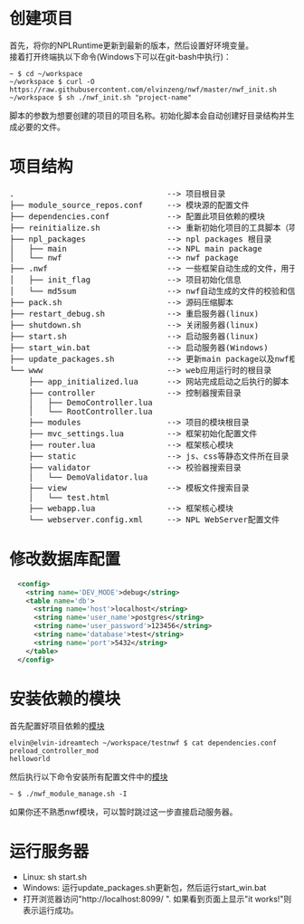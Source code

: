 # 创建项目
首先，将你的NPLRuntime更新到最新的版本，然后设置好环境变量。  
接着打开终端执以下命令(Windows下可以在git-bash中执行)：
```shell
~ $ cd ~/workspace
~/workspace $ curl -O https://raw.githubusercontent.com/elvinzeng/nwf/master/nwf_init.sh
~/workspace $ sh ./nwf_init.sh "project-name"  
```

脚本的参数为想要创建的项目的项目名称。初始化脚本会自动创建好目录结构并生成必要的文件。
# 项目结构
<pre>
.                                --> 项目根目录
├── module_source_repos.conf     --> 模块源的配置文件
├── dependencies.conf            --> 配置此项目依赖的模块
├── reinitialize.sh              --> 重新初始化项目的工具脚本（项目小组其他成员clone了项目之后可以运行这个脚本初始化所有git子模块）
├── npl_packages                 --> npl packages 根目录
│   ├── main                     --> NPL main package
│   └── nwf                      --> nwf package
├── .nwf                         --> 一些框架自动生成的文件，用于保存框架的内部数据。
│   ├── init_flag                --> 项目初始化信息
│   └── md5sum                   --> nwf自动生成的文件的校验和信息
├── pack.sh                      --> 源码压缩脚本
├── restart_debug.sh             --> 重启服务器(linux)
├── shutdown.sh                  --> 关闭服务器(linux)
├── start.sh                     --> 启动服务器(linux)
├── start_win.bat                --> 启动服务器(Windows)
├── update_packages.sh           --> 更新main package以及nwf框架的包(linux and Windows)
└── www                          --> web应用运行时的根目录
    ├── app_initialized.lua      --> 网站完成启动之后执行的脚本
    ├── controller               --> 控制器搜索目录
    │   ├── DemoController.lua
    │   └── RootController.lua
    ├── modules                  --> 项目的模块根目录
    ├── mvc_settings.lua         --> 框架初始化配置文件
    ├── router.lua               --> 框架核心模块
    ├── static                   --> js、css等静态文件所在目录
    ├── validator                --> 校验器搜索目录
    │   └── DemoValidator.lua
    ├── view                     --> 模板文件搜索目录
    │   └── test.html
    ├── webapp.lua               --> 框架核心模块
    └── webserver.config.xml     --> NPL WebServer配置文件
</pre>

# 修改数据库配置
```xml
  <config>
    <string name='DEV_MODE'>debug</string>
    <table name='db'>
      <string name='host'>localhost</string>
      <string name='user_name'>postgres</string>
      <string name='user_password'>123456</string>
      <string name='database'>test</string>
      <string name='port'>5432</string>
    </table>
  </config>

```

# 安装依赖的模块

首先配置好项目依赖的[模块](https://github.com/elvinzeng/nwf/blob/master/doc/zh-hans/nwf-module.md)

```shell
elvin@elvin-idreamtech ~/workspace/testnwf $ cat dependencies.conf 
preload_controller_mod
helloworld
```

然后执行以下命令安装所有配置文件中的[模块](https://github.com/elvinzeng/nwf/blob/master/doc/zh-hans/nwf-module.md)

```shell
~ $ ./nwf_module_manage.sh -I
```

如果你还不熟悉nwf模块，可以暂时跳过这一步直接启动服务器。

# 运行服务器
* Linux: sh start.sh
* Windows: 运行update_packages.sh更新包，然后运行start_win.bat
* 打开浏览器访问"http://localhost:8099/ ". 如果看到页面上显示"it works!"则表示运行成功。
